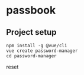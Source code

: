 # passbook

## Project setup
```
npm install -g @vue/cli  
vue create password-manager  
cd password-manager
```
reset